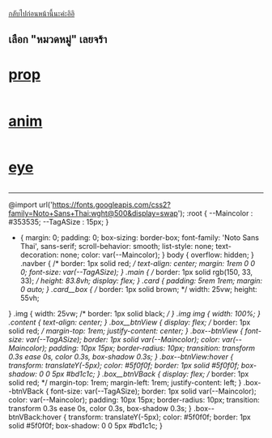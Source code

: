 <!DOCTYPE html>
<html lang="en">
<head>
    <meta charset="UTF-8">
    <meta name="viewport" content="width=device-width, initial-scale=1.0">
    <title>Yourname</title>
    <link rel="stylesheet" href="style.css">
</head>
<body>
    <div class="box__btnVBack">
        <a class="box--btnVBack" href="../index01/index1.html">กลับไปก่อนหน้านี้นะค่ะอิอิ</a>
    </div>
    <div class="navber">
        <div class="Texthead"><h2>เลือก "หมวดหมู่" เลยจร้า</h2></div>
    </div>
    <div class="main">
        <div class="card">
            <div class="card__box">
                <div class="box__btnView">
                    <a class="box--btnView" href="../index02/index2.html">
                        <div class="content">
                            <h1>prop</h1>
                        </div>
                        <div class="img">
                            <img src="PJ17__IMG.jpg" alt="">
                        </div>
                    </a>
                </div>
            </div>
        </div>
        <div class="card">
            <div class="card__box">
                <div class="box__btnView">
                    <a class="box--btnView" href="../index02/index2.html">
                        <div class="content">
                            <h1>anim</h1>
                        </div>
                        <div class="img">
                            <img src="PJ17__IMG2.jpg" alt="">
                        </div>
                    </a>
                </div>
            </div>
        </div>
        <div class="card">
            <div class="card__box">
                <div class="box__btnView">
                    <a class="box--btnView" href="../index02/index2.html">
                        <div class="content">
                            <h1>eye</h1>
                        </div>
                        <div class="img">
                            <img src="PJ17__IMG.jpg" alt="">
                        </div>
                    </a>
                </div>
            </div>
        </div>
    </div>
</body>
</html>









---------------------------------------------------------------------------









@import url('https://fonts.googleapis.com/css2?family=Noto+Sans+Thai:wght@500&display=swap');
:root {
    --Maincolor : #353535;
    --TagASize : 15px;
}
* {
    margin: 0;
    padding: 0;
    box-sizing: border-box;
    font-family: 'Noto Sans Thai', sans-serif;
    scroll-behavior: smooth;
    list-style: none;
    text-decoration: none;
    color: var(--Maincolor);
}
body {
    overflow: hidden;
}
.navber {
    /* border: 1px solid red; */
    text-align: center;
    margin: 1rem 0 0 0;
    font-size: var(--TagASize);
}
.main {
    /* border: 1px solid rgb(150, 33, 33); */
    height: 83.8vh;
    display: flex;
}
.card {
    padding: 5rem 1rem;
    margin: 0 auto;
}
.card__box {
    /* border: 1px solid brown; */
    width: 25vw;
    height: 55vh;

}
.img {
    width: 25vw;
    /* border: 1px solid black; */
}   .img img {
    width: 100%;
}
.content {
    text-align: center;
}
.box__btnView {
    display: flex;
    /* border: 1px solid red; */
    margin-top: 1rem;
    justify-content: center;
}
.box--btnView {
    font-size: var(--TagASize);
    border: 1px solid var(--Maincolor);
    color: var(--Maincolor);
    padding: 10px 15px;
    border-radius: 10px;
    transition: transform 0.3s ease 0s, color 0.3s, box-shadow 0.3s;
}
.box--btnView:hover {
    transform: translateY(-5px);
    color: #5f0f0f;
    border: 1px solid #5f0f0f;
    box-shadow: 0 0 5px #bd1c1c;
}
.box__btnVBack {
    display: flex;
    /* border: 1px solid red; */
    margin-top: 1rem;
    margin-left: 1rem;
    justify-content: left;
}
.box--btnVBack {
    font-size: var(--TagASize);
    border: 1px solid var(--Maincolor);
    color: var(--Maincolor);
    padding: 10px 15px;
    border-radius: 10px;
    transition: transform 0.3s ease 0s, color 0.3s, box-shadow 0.3s;
}
.box--btnVBack:hover {
    transform: translateY(-5px);
    color: #5f0f0f;
    border: 1px solid #5f0f0f;
    box-shadow: 0 0 5px #bd1c1c;
}
